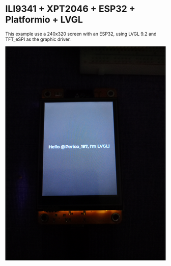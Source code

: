 # ILI9341 + XPT2046 + ESP32 + Platformio + LVGL

This example use a 240x320 screen with an ESP32, using LVGL 9.2 and TFT_eSPI as the graphic driver.

![](doc/IMG20241202194453(1).jpg)